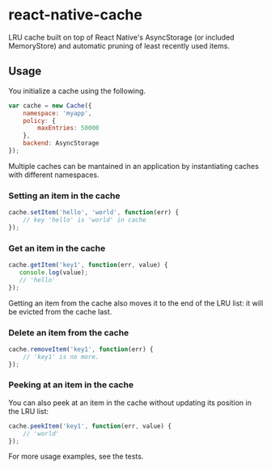 # react-native-cache

LRU cache built on top of React Native's AsyncStorage (or included MemoryStore) and automatic pruning of least recently used items.

## Usage

You initialize a cache using the following.

```javascript
var cache = new Cache({
    namespace: 'myapp',
    policy: {
        maxEntries: 50000
    },
    backend: AsyncStorage
});
```

Multiple caches can be mantained in an application by instantiating caches with different namespaces.

### Setting an item in the cache

```javascript
cache.setItem('hello', 'world', function(err) {
    // key 'hello' is 'world' in cache
});
```

### Get an item in the cache

```javascript
cache.getItem('key1', function(err, value) {
   console.log(value);
   // 'hello'
});
```

Getting an item from the cache also moves it to the end of the LRU list: it will be evicted from the cache last.

### Delete an item from the cache

```javascript
cache.removeItem('key1', function(err) {
    // 'key1' is no more.
});
```

### Peeking at an item in the cache

You can also peek at an item in the cache without updating its position in the LRU list:

```javascript
cache.peekItem('key1', function(err, value) {
    // 'world'
});
```

For more usage examples, see the tests.
